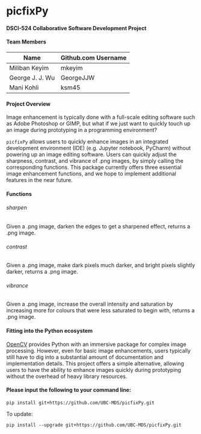 # picfixPy
#### DSCI-524 Collaborative Software Development Project  

  
#### Team Members

| Name                | Github.com Username |
| ------------------- | ------------------- |
| Miliban Keyim       | mkeyim              |
| George J. J. Wu     | GeorgeJJW           |
| Mani Kohli          | ksm45               |

#### Project Overview

Image enhancement is typically done with a full-scale editing software such as Adobe Photoshop or GIMP, but what if we just want to quickly touch up an image during prototyping in a programming environment? 

`picfixPy` allows users to quickly enhance images in an integrated development environment (IDE) (e.g. Jupyter notebook, PyCharm) without powering up an image editing software. Users can quickly adjust the sharpness, contrast, and vibrance of .png images, by simply calling the corresponding functions. This package currently offers three essential image enhancement functions, and we hope to implement additional features in the near future. 

#### Functions

###### sharpen
Given a .png image, darken the edges to get a sharpened effect, returns a .png image.

###### contrast
Given a .png image, make dark pixels much darker, and bright pixels slightly darker, returns a .png image.

###### vibrance
Given a .png image, increase the overall intensity and saturation by increasing more for colours that were less saturated to begin with, returns a .png image.

#### Fitting into the Python ecosystem

[OpenCV](https://opencv-python-tutroals.readthedocs.io/en/latest/py_tutorials/py_tutorials.html) provides Python with an immersive package for complex image processing. However, even for basic image enhancements, users typically still have to dig into a substantial amount of documentation and implementation details. This project offers a simple alternative, allowing users to have the ability to enhance images quickly during prototyping without the overhead of heavy library resources.

#### Please input the following to your command line:
`pip install git+https://github.com/UBC-MDS/picfixPy.git`

To update:

`pip install --upgrade git+https://github.com/UBC-MDS/picfixPy.git`

